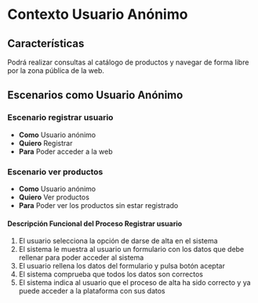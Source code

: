 # Contexto Usuario Anónimo

## Características
Podrá realizar consultas al catálogo de productos y navegar de forma libre por la zona pública de la web.
## Escenarios como Usuario Anónimo

### Escenario registrar usuario
+ **Como** Usuario anónimo
+ **Quiero** Registrar
+ **Para** Poder acceder a la web

### Escenario ver productos
+ **Como** Usuario anónimo
+ **Quiero** Ver productos
+ **Para** Poder ver los productos sin estar registrado



#### Descripción Funcional del Proceso Registrar usuario

1. El usuario selecciona la opción de darse de alta en el sistema
2. El sistema le muestra al usuario un formulario con los datos que debe rellenar para poder acceder al sistema
3. El usuario rellena los datos del formulario y pulsa botón aceptar
4. El sistema comprueba que todos los datos son correctos
5. El sistema indica al usuario que el proceso de alta ha sido correcto y ya puede acceder a la plataforma con sus datos

